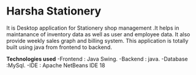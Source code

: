 # Harsha Stationery 
It is  Desktop application for Stationery shop management .It helps in maintanance of inventory data as well as user and employee data.
It also provide weekly sales graph and billing system.
This application is totally built using java from frontend to backend.

**Technologies used**
   -Frontend : Java Swing.
   -Backend : java.
   -Database :MySql.
   -IDE : Apache NetBeans IDE 18
